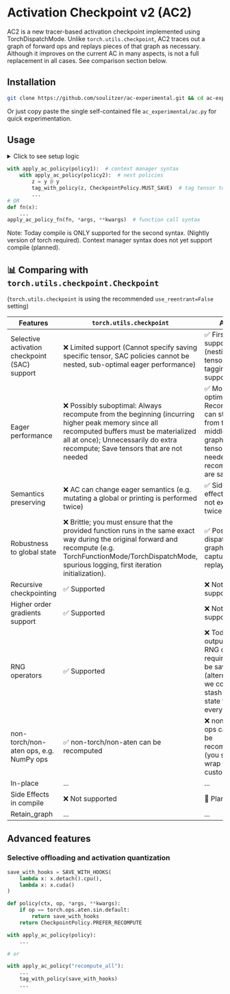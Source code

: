 # Activation Checkpoint v2 (AC2)

AC2 is a new tracer-based activation checkpoint implemented using TorchDispatchMode. Unlike `torch.utils.checkpoint`, AC2 traces out a graph of forward ops and replays pieces of that graph as necessary. Although it improves on the current AC in many aspects, is not a full replacement in all cases. See comparison section below.

## Installation
```bash
git clone https://github.com/soulitzer/ac-experimental.git && cd ac-experimental && pip install -e .
```
Or just copy paste the single self-contained file `ac_experimental/ac.py` for quick experimentation.

## Usage

<details>
<summary>
Click to see setup logic
</summary>

```python
import torch
from torch.utils.checkpoint import CheckpointPolicy
from ac_experimental import apply_ac_policy, apply_ac_policy_fn, tag_with_policy, SAVE_WITH_HOOKS

x = torch.rand((2, 2), requires_grad=True)
```
</details>

```python
with apply_ac_policy(policy1):  # context manager syntax
    with apply_ac_policy(policy2):  # nest policies
        z = y @ y
        tag_with_policy(z, CheckpointPolicy.MUST_SAVE)  # tag tensor to save
        ...
# OR
def fn(x):
    ...
apply_ac_policy_fn(fn, *args, **kwargs)  # function call syntax
```
Note: Today compile is ONLY supported for the second syntax. (Nightly version of torch required). Context manager syntax does not yet support compile (planned).

## 📊 Comparing with `torch.utils.checkpoint.Checkpoint`
(`torch.utils.checkpoint` is using the recommended `use_reentrant=False` setting)


| **Features**      | **`torch.utils.checkpoint`** | **AC2**      |
|--------|-----------------------------------|----------------------------|
| Selective activation checkpoint (SAC) support | ❌ Limited support (Cannot specify saving specific tensor, SAC policies cannot be nested, sub-optimal eager performance) | ✅ First-class support (nesting, tensor tagging are supported) |
| Eager performance | ❌ Possibly suboptimal: Always recompute from the beginning (incurring higher peak memory since all recomputed buffers must be materialized all at once); Unnecessarily do extra recompute; Save tensors that are not needed | ✅ More optimal: Recompute can start from the middle of the graph. Only tensors needed for recompute are saved. |
| Semantics preserving | ❌ AC can change eager semantics (e.g. mutating a global or printing is performed twice)  | ✅ Side effects are not executed twice |
| Robustness to global state | ❌ Brittle; you must ensure that the provided function runs in the same exact way during the original forward and recompute (e.g. TorchFunctionMode/TorchDispatchMode, spurious logging, first iteration initialization). | ✅ Post-dispatch graph is captured and replayed |
| Recursive checkpointing | ✅ Supported | ❌ Not supported |
| Higher order gradients support | ✅ Supported | ❌ Not supported |
| RNG operators |  ✅ Supported | ❌ Today the output of RNG ops are required to be saved (alternatively, we could stash RNG state for every op)
| non-torch/non-aten ops, e.g. NumPy ops | ✅ non-torch/non-aten can be recomputed | ❌ non-ATen ops cannot be recomputed (you should wrap them in custom ops) |
| In-place | ... | ... |
| Side Effects in compile | ❌ Not supported | 🚧 Planned |
| Retain_graph | ... | ... |



## Advanced features

### Selective offloading and activation quantization
```python
save_with_hooks = SAVE_WITH_HOOKS(
    lambda x: x.detach().cpu(),
    lambda x: x.cuda()
)

def policy(ctx, op, *args, **kwargs):
    if op == torch.ops.aten.sin.default:
        return save_with_hooks
    return CheckpointPolicy.PREFER_RECOMPUTE

with apply_ac_policy(policy):
    ...

# or

with apply_ac_policy("recompute_all"):
    ...
    tag_with_policy(save_with_hooks)
    ...
```

